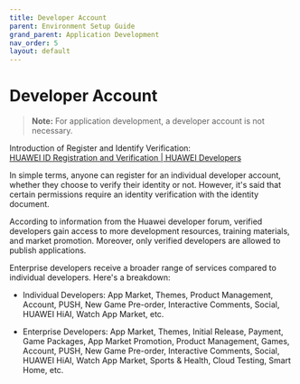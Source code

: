 ```yaml
---
title: Developer Account
parent: Environment Setup Guide
grand_parent: Application Development
nav_order: 5
layout: default
---
```


# Developer Account
>**Note:**
For application development, a developer account is not necessary. 

Introduction of Register and Identify Verification:  
[HUAWEI ID Registration and Verification | HUAWEI Developers](https://developer.huawei.com/consumer/en/doc/start/registration-and-verification-0000001053628148)

In simple terms, anyone can register for an individual developer account, whether they choose to verify their identity or not.  However, it's said that certain permissions require an identity verification with the identity document. 

According to information from the Huawei developer forum, verified developers gain access to more development resources, training materials, and market promotion. Moreover, only verified developers are allowed to publish applications.

Enterprise developers receive a broader range of services compared to individual developers. Here's a breakdown:

* Individual Developers: App Market, Themes, Product Management, Account, PUSH, New Game Pre-order, Interactive Comments, Social, HUAWEI HiAI, Watch App Market, etc.  

* Enterprise Developers: App Market, Themes, Initial Release, Payment, Game Packages, App Market Promotion, Product Management, Games, Account, PUSH, New Game Pre-order, Interactive Comments, Social, HUAWEI HiAI, Watch App Market, Sports & Health, Cloud Testing, Smart Home, etc.
<div style="margin-top: 50px;"></div> 